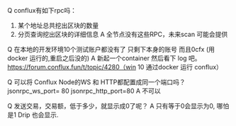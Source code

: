 Q
conflux有如下rpc吗：
1. 某个地址总共挖出区块的数量
2. 分页查询挖出区块的详细信息
A
全节点没有这些RPC，未来scan 可能会提供

Q
在本地的开发环境10个测试账户都没有了 只剩下本身的账号 而且0cfx (用 docker 运行的,重启之后没的)
A
新起一个container 然后看下 log 吧。 https://forum.conflux.fun/t/topic/4280（win 10 通过docker 运行 conflux）

Q
可以将 Conflux Node的WS 和 HTTP都配置成同一个端口吗？
jsonrpc_ws_port= 80 
jsonrpc_http_port=80
A
不可以

Q
发送交易，交易额，低于多少，就显示成0了呢？
A
只有等于0会显示为0, 哪怕是1 Drip 也会显示.

